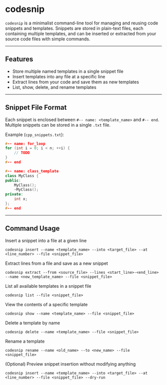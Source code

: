 # codesnip

`codesnip` is a minimalist command-line tool for managing and reusing code snippets and templates. Snippets are stored in plain-text files, each containing multiple templates, and can be inserted or extracted from your source code files with simple commands.

---

## Features

- Store multiple named templates in a single snippet file
- Insert templates into any file at a specific line
- Extract lines from your code and save them as new templates
- List, show, delete, and rename templates

---

## Snippet File Format

Each snippet is enclosed between `#-- name: <template_name>` and `#-- end`. Multiple snippets can be stored in a single `.txt` file.

Example (`cpp_snippets.txt`):

```cpp
#-- name: for_loop
for (int i = 0; i < n; ++i) {
    // TODO
}
#-- end

#-- name: class_template
class MyClass {
public:
    MyClass();
    ~MyClass();
private:
    int x;
};
#-- end
```

---

## Command Usage

Insert a snippet into a file at a given line
```
codesnip insert --name <template_name> --into <target_file> --at <line_number> --file <snippet_file>
```

Extract lines from a file and save as a new snippet
```
codesnip extract --from <source_file> --lines <start_line>-<end_line> --name <new_template_name> --file <snippet_file>
```

List all available templates in a snippet file
```
codesnip list --file <snippet_file>
```

View the contents of a specific template
```
codesnip show --name <template_name> --file <snippet_file>
```

Delete a template by name
```
codesnip delete --name <template_name> --file <snippet_file>
```

Rename a template
```
codesnip rename --name <old_name> --to <new_name> --file <snippet_file>
```

(Optional) Preview snippet insertion without modifying anything
```
codesnip insert --name <template_name> --into <target_file> --at <line_number> --file <snippet_file> --dry-run
```

